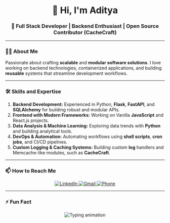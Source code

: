 <h1 align="center">👋 Hi, I'm Aditya</h1>

<h3 align="center">
  🚀 Full Stack Developer | Backend Enthusiast | Open Source Contributor (CacheCraft)
</h3>


---

### 👨‍💻 About Me

Passionate about crafting **scalable** and **modular software solutions**. I love working on backend technologies, containerized applications, and building **reusable** systems that streamline development workflows.

---

### 🛠️ Skills and Expertise

1. **Backend Development:** Experienced in Python, **Flask**, **FastAPI**, and **SQLAlchemy** for building robust and modular APIs.  
2. **Frontend with Modern Frameworks:** Working on Vanilla **JavaScript** and React.js projects.  
3. **Data Analysis & Machine Learning:** Exploring data trends with **Python** and building analytical tools.  
4. **DevOps & Automation:** Automating workflows using **shell scripts**, **cron jobs**, and CI/CD pipelines.  
5. **Custom Logging & Caching Systems:** Building custom **log** handlers and Memcache-like modules, such as **CacheCraft**.
---

### 📫 How to Reach Me  
<p align="center">
  <a href="https://www.linkedin.com/in/aditya-gupta1998/" target="_blank">
    <img src="https://img.shields.io/badge/LinkedIn-Aditya%20Gupta-blue?logo=linkedin" alt="LinkedIn">
  </a>
  <a href="mailto:aditya98gupta@gmail.com" target="_blank">
    <img src="https://img.shields.io/badge/Gmail-aditya98gupta%40gmail.com-red?logo=gmail" alt="Gmail">
  </a>
  <a href="tel:+919643652605" target="_blank">
    <img src="https://img.shields.io/badge/Call%20Me-9643652605-brightgreen?logo=phone" alt="Phone">
  </a>
</p>

---
### ⚡ Fun Fact  
<p align="center">
  <img 
    src="https://readme-typing-svg.demolab.com?font=Fira+Code&weight=600&size=22&duration=3000&pause=1000&center=true&vCenter=true&width=450&lines=Code%2C+Test%2C+Break%2C+Repeat!;Coffee+%2B+Code+%3D+Productivity!+☕;First+I+write+the+bug...+then+I+fix+it+🐛" 
    alt="Typing animation"
  >
</p>
